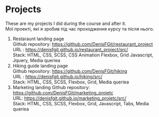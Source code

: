 # Projects
These are my projects I did during the course and after it. <br>
Мої проекті, які я зробив під час проходження курсу та після нього. <br>
1. Restaraunt landing page <br>
Github repository:  https://github.com/DenisFGit/restaurant_project <br>
URL : https://denisfgit.github.io/restaurant_project/src/  <br>
Stack: HTML, CSS, SCSS, CSS Animation Flexbox, Grid Javascript, Jquery, Media queriea <br>
2. Hiking guide landing page <br>
Github repository:  https://github.com/DenisFGit/hiking <br>
URL : https://denisfgit.github.io/hiking/src/  <br>
Stack: HTML, CSS, SCSS, Flexbox, Grid, Media queriea <br>
3. Marketing landing
Github repository:  https://github.com/DenisFGit/marketing_projetc <br>
URL: https://denisfgit.github.io/marketing_projetc/src/ <br>
Stack: HTML, CSS, SCSS, Flexbox, Grid, Javascript, Tabs, Media queriea  <br>
